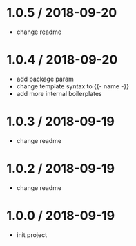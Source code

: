 1.0.5 / 2018-09-20
==================

* change readme

1.0.4 / 2018-09-20
==================

* add package param
* change template syntax to {{- name -}}
* add more internal boilerplates

1.0.3 / 2018-09-19
==================

* change readme

1.0.2 / 2018-09-19
==================

* change readme

1.0.0 / 2018-09-19
==================

* init project